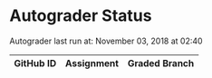 # Autograder Status
Autograder last run at: November 03, 2018 at 02:40

| GitHub ID | Assignment | Graded Branch |
|-----------|------------|---------------|
